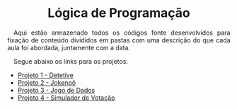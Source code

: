 <h1 align="center"> Lógica de Programação </h1>

<p align="justify">
&emsp;Aqui estão armazenado todos os códigos fonte desenvolvidos para fixação de conteúdo divididos em pastas com uma descrição do que cada aula foi abordada, juntamente com a data.

&emsp;Segue abaixo os links para os projetos:
 - <a href="./projetos-avaliativos/projeto1.py">Projeto 1 - Detetive</a>
 - <a href="./projetos-avaliativos/projeto2.py">Projeto 2 - Jokenpô</a>
 - <a href="./projetos-avaliativos/projeto3.py">Projeto 3 - Jogo de Dados</a>
 - <a href="./projetos-avaliativos/projeto4.py">Projeto 4 - Simulador de Votação</a>

</p>
